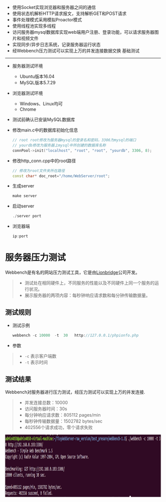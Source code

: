 * 使用Socket实现浏览器和服务器之间的通信
* 使用状态机解析HTTP请求报文，支持解析GET和POST请求
* 事件处理模式采用模拟Proactor模式
* 使用线程池实现多线程
* 访问服务器mysql数据库实现web端用户注册、登录功能，可以请求服务器图片和视频文件
* 实现同步/异步日志系统，记录服务器运行状态
* 经Webbench压力测试可以实现上万的并发连接数据交换
基础测试
------------
* 服务器测试环境
	* Ubuntu版本16.04
	* MySQL版本5.7.29
* 浏览器测试环境
	* Windows、Linux均可
	* Chrome

* 测试前确认已安装MySQL数据库

* 修改main.c中的数据库初始化信息

    ```C++
    // root root修改为服务器mysql的登录名和密码，3306为mysql的端口
	// yourdb修改为服务器上mysql中所创建的数据库名称
    connPool->init("localhost", "root", "root", "yourdb", 3306, 8);
    ```

* 修改http_conn.cpp中的root路径

    ```C++
	// 修改为root文件夹所在路径
    const char* doc_root="/home/WebServer/root";
    ```

* 生成server

    ```C++
    make server
    ```

* 启动server

    ```C++
    ./server port
    ```

* 浏览器端

    ```C++
    ip:port
    ```

服务器压力测试
===============
Webbench是有名的网站压力测试工具，它是由[Lionbridge](http://www.lionbridge.com)公司开发。

> * 测试处在相同硬件上，不同服务的性能以及不同硬件上同一个服务的运行状况。
> * 展示服务器的两项内容：每秒钟响应请求数和每分钟传输数据量。


测试规则
------------
* 测试示例

    ```C++
	webbench -c 10000  -t  30   http://127.0.0.1/phpionfo.php
    ```
* 参数

> * `-c` 表示客户端数
> * `-t` 表示时间


测试结果
---------
Webbench对服务器进行压力测试，经压力测试可以实现上万的并发连接.
> * 并发连接总数：10000
> * 访问服务器时间：30s
> * 每分钟响应请求数：805112 pages/min
> * 每秒钟传输数据量：1502782 bytes/sec
> * 402556个请求成功，零个请求失败
<div align=center><img src="https://github.com/4050km/webserver/blob/main/root/testresult.png" height="201"/> </div>
